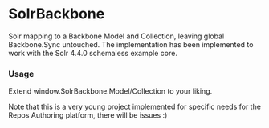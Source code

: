 SolrBackbone
============

Solr mapping to a Backbone Model and Collection, leaving global Backbone.Sync untouched.
The implementation has been implemented to work with the Solr 4.4.0 schemaless example core.

### Usage
Extend window.SolrBackbone.Model/Collection to your liking.

Note that this is a very young project implemented for specific needs for the Repos Authoring platform, there will be issues :)
